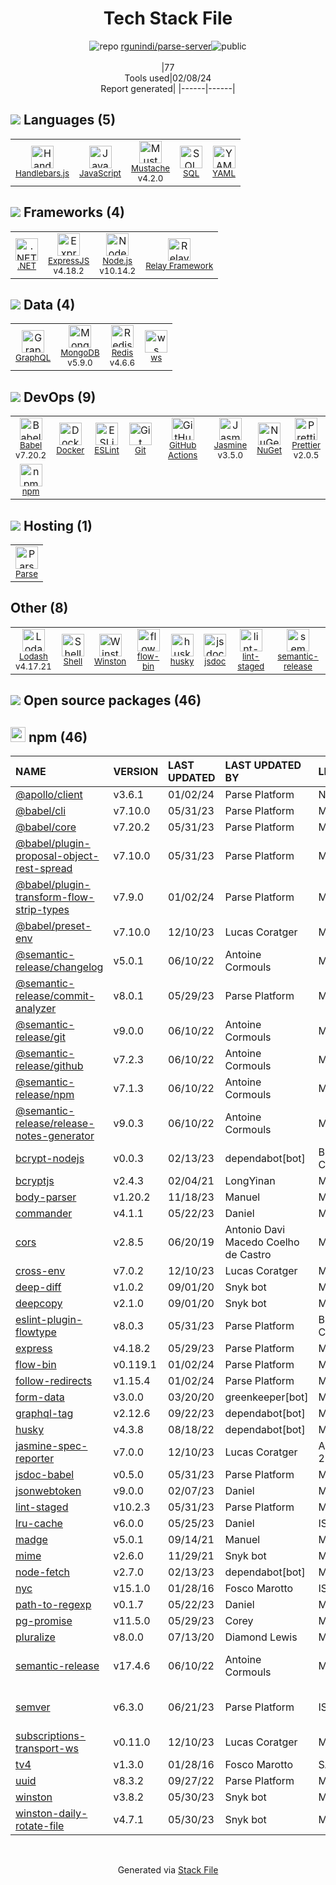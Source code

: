 <!--
&lt;--- Readme.md Snippet without images Start ---&gt;
## Tech Stack
rgunindi/parse-server is built on the following main stack:

- [Handlebars.js](http://handlebarsjs.com/) – Templating Languages & Extensions
- [JavaScript](https://developer.mozilla.org/en-US/docs/Web/JavaScript) – Languages
- [Mustache](http://mustache.github.io/) – Templating Languages & Extensions
- [SQL](https://en.wikipedia.org/wiki/SQL) – Languages
- [YAML](http://www.yaml.org/) – Languages
- [.NET](http://www.microsoft.com/net/) – Frameworks (Full Stack)
- [ExpressJS](http://expressjs.com/) – Microframeworks (Backend)
- [Node.js](http://nodejs.org/) – Frameworks (Full Stack)
- [Relay Framework](https://facebook.github.io/relay/) – Javascript UI Libraries
- [GraphQL](http://graphql.org/) – Query Languages
- [MongoDB](http://www.mongodb.com/) – Databases
- [Redis](http://redis.io/) – In-Memory Databases
- [ws](https://github.com/websockets/ws) – Realtime Backend / API
- [Babel](http://babeljs.io/) – JavaScript Compilers
- [Docker](https://www.docker.com/) – Virtual Machine Platforms & Containers
- [ESLint](http://eslint.org/) – Code Review
- [GitHub Actions](https://github.com/features/actions) – Continuous Integration
- [Jasmine](http://jasmine.github.io/) – Javascript Testing Framework
- [Prettier](https://prettier.io/) – Code Review
- [Parse](https://parse.com) – Mobile Backend
- [Lodash](https://lodash.com) – Javascript Utilities & Libraries
- [Shell](https://en.wikipedia.org/wiki/Shell_script) – Shells
- [jsdoc](http://usejsdoc.org/) – Documentation as a Service & Tools

Full tech stack [here](/techstack.md)

&lt;--- Readme.md Snippet without images End ---&gt;

&lt;--- Readme.md Snippet with images Start ---&gt;
## Tech Stack
rgunindi/parse-server is built on the following main stack:

- <img width='25' height='25' src='https://img.stackshare.io/service/1143/Handlebars.png' alt='Handlebars.js'/> [Handlebars.js](http://handlebarsjs.com/) – Templating Languages & Extensions
- <img width='25' height='25' src='https://img.stackshare.io/service/1209/javascript.jpeg' alt='JavaScript'/> [JavaScript](https://developer.mozilla.org/en-US/docs/Web/JavaScript) – Languages
- <img width='25' height='25' src='https://img.stackshare.io/service/1142/197655.png' alt='Mustache'/> [Mustache](http://mustache.github.io/) – Templating Languages & Extensions
- <img width='25' height='25' src='https://img.stackshare.io/service/2271/default_068d33483bba6b81ee13fbd4dc7aab9780896a54.png' alt='SQL'/> [SQL](https://en.wikipedia.org/wiki/SQL) – Languages
- <img width='25' height='25' src='https://img.stackshare.io/service/1744/yaml.png' alt='YAML'/> [YAML](http://www.yaml.org/) – Languages
- <img width='25' height='25' src='https://img.stackshare.io/service/1014/IoPy1dce_400x400.png' alt='.NET'/> [.NET](http://www.microsoft.com/net/) – Frameworks (Full Stack)
- <img width='25' height='25' src='https://img.stackshare.io/service/1163/hashtag.png' alt='ExpressJS'/> [ExpressJS](http://expressjs.com/) – Microframeworks (Backend)
- <img width='25' height='25' src='https://img.stackshare.io/service/1011/n1JRsFeB_400x400.png' alt='Node.js'/> [Node.js](http://nodejs.org/) – Frameworks (Full Stack)
- <img width='25' height='25' src='https://img.stackshare.io/service/4155/Screen_Shot_2015_12_21_at_3_02_58_PM.png' alt='Relay Framework'/> [Relay Framework](https://facebook.github.io/relay/) – Javascript UI Libraries
- <img width='25' height='25' src='https://img.stackshare.io/service/3820/12972006.png' alt='GraphQL'/> [GraphQL](http://graphql.org/) – Query Languages
- <img width='25' height='25' src='https://img.stackshare.io/service/1030/leaf-360x360.png' alt='MongoDB'/> [MongoDB](http://www.mongodb.com/) – Databases
- <img width='25' height='25' src='https://img.stackshare.io/service/1031/default_cbce472cd134adc6688572f999e9122b9657d4ba.png' alt='Redis'/> [Redis](http://redis.io/) – In-Memory Databases
- <img width='25' height='25' src='https://img.stackshare.io/service/11381/no-img-open-source.png' alt='ws'/> [ws](https://github.com/websockets/ws) – Realtime Backend / API
- <img width='25' height='25' src='https://img.stackshare.io/service/2739/-1wfGjNw.png' alt='Babel'/> [Babel](http://babeljs.io/) – JavaScript Compilers
- <img width='25' height='25' src='https://img.stackshare.io/service/586/n4u37v9t_400x400.png' alt='Docker'/> [Docker](https://www.docker.com/) – Virtual Machine Platforms & Containers
- <img width='25' height='25' src='https://img.stackshare.io/service/3337/Q4L7Jncy.jpg' alt='ESLint'/> [ESLint](http://eslint.org/) – Code Review
- <img width='25' height='25' src='https://img.stackshare.io/service/11563/actions.png' alt='GitHub Actions'/> [GitHub Actions](https://github.com/features/actions) – Continuous Integration
- <img width='25' height='25' src='https://img.stackshare.io/service/831/7c0b595409af531b9cdeb07f8c513e8b.png' alt='Jasmine'/> [Jasmine](http://jasmine.github.io/) – Javascript Testing Framework
- <img width='25' height='25' src='https://img.stackshare.io/service/7035/default_66f265943abed56bcdbfca1c866a4261b1fbb063.jpg' alt='Prettier'/> [Prettier](https://prettier.io/) – Code Review
- <img width='25' height='25' src='https://img.stackshare.io/service/86/68wTsXcT.png' alt='Parse'/> [Parse](https://parse.com) – Mobile Backend
- <img width='25' height='25' src='https://img.stackshare.io/service/2438/lodash.png' alt='Lodash'/> [Lodash](https://lodash.com) – Javascript Utilities & Libraries
- <img width='25' height='25' src='https://img.stackshare.io/service/4631/default_c2062d40130562bdc836c13dbca02d318205a962.png' alt='Shell'/> [Shell](https://en.wikipedia.org/wiki/Shell_script) – Shells
- <img width='25' height='25' src='https://img.stackshare.io/service/4047/js-doc.png' alt='jsdoc'/> [jsdoc](http://usejsdoc.org/) – Documentation as a Service & Tools

Full tech stack [here](/techstack.md)

&lt;--- Readme.md Snippet with images End ---&gt;
-->
<div align="center">

# Tech Stack File
![](https://img.stackshare.io/repo.svg "repo") [rgunindi/parse-server](https://github.com/rgunindi/parse-server)![](https://img.stackshare.io/public_badge.svg "public")
<br/><br/>
|77<br/>Tools used|02/08/24 <br/>Report generated|
|------|------|
</div>

## <img src='https://img.stackshare.io/languages.svg'/> Languages (5)
<table><tr>
  <td align='center'>
  <img width='36' height='36' src='https://img.stackshare.io/service/1143/Handlebars.png' alt='Handlebars.js'>
  <br>
  <sub><a href="http://handlebarsjs.com/">Handlebars.js</a></sub>
  <br>
  <sub></sub>
</td>

<td align='center'>
  <img width='36' height='36' src='https://img.stackshare.io/service/1209/javascript.jpeg' alt='JavaScript'>
  <br>
  <sub><a href="https://developer.mozilla.org/en-US/docs/Web/JavaScript">JavaScript</a></sub>
  <br>
  <sub></sub>
</td>

<td align='center'>
  <img width='36' height='36' src='https://img.stackshare.io/service/1142/197655.png' alt='Mustache'>
  <br>
  <sub><a href="http://mustache.github.io/">Mustache</a></sub>
  <br>
  <sub>v4.2.0</sub>
</td>

<td align='center'>
  <img width='36' height='36' src='https://img.stackshare.io/service/2271/default_068d33483bba6b81ee13fbd4dc7aab9780896a54.png' alt='SQL'>
  <br>
  <sub><a href="https://en.wikipedia.org/wiki/SQL">SQL</a></sub>
  <br>
  <sub></sub>
</td>

<td align='center'>
  <img width='36' height='36' src='https://img.stackshare.io/service/1744/yaml.png' alt='YAML'>
  <br>
  <sub><a href="http://www.yaml.org/">YAML</a></sub>
  <br>
  <sub></sub>
</td>

</tr>
</table>

## <img src='https://img.stackshare.io/frameworks.svg'/> Frameworks (4)
<table><tr>
  <td align='center'>
  <img width='36' height='36' src='https://img.stackshare.io/service/1014/IoPy1dce_400x400.png' alt='.NET'>
  <br>
  <sub><a href="http://www.microsoft.com/net/">.NET</a></sub>
  <br>
  <sub></sub>
</td>

<td align='center'>
  <img width='36' height='36' src='https://img.stackshare.io/service/1163/hashtag.png' alt='ExpressJS'>
  <br>
  <sub><a href="http://expressjs.com/">ExpressJS</a></sub>
  <br>
  <sub>v4.18.2</sub>
</td>

<td align='center'>
  <img width='36' height='36' src='https://img.stackshare.io/service/1011/n1JRsFeB_400x400.png' alt='Node.js'>
  <br>
  <sub><a href="http://nodejs.org/">Node.js</a></sub>
  <br>
  <sub>v10.14.2</sub>
</td>

<td align='center'>
  <img width='36' height='36' src='https://img.stackshare.io/service/4155/Screen_Shot_2015_12_21_at_3_02_58_PM.png' alt='Relay Framework'>
  <br>
  <sub><a href="https://facebook.github.io/relay/">Relay Framework</a></sub>
  <br>
  <sub></sub>
</td>

</tr>
</table>

## <img src='https://img.stackshare.io/databases.svg'/> Data (4)
<table><tr>
  <td align='center'>
  <img width='36' height='36' src='https://img.stackshare.io/service/3820/12972006.png' alt='GraphQL'>
  <br>
  <sub><a href="http://graphql.org/">GraphQL</a></sub>
  <br>
  <sub></sub>
</td>

<td align='center'>
  <img width='36' height='36' src='https://img.stackshare.io/service/1030/leaf-360x360.png' alt='MongoDB'>
  <br>
  <sub><a href="http://www.mongodb.com/">MongoDB</a></sub>
  <br>
  <sub>v5.9.0</sub>
</td>

<td align='center'>
  <img width='36' height='36' src='https://img.stackshare.io/service/1031/default_cbce472cd134adc6688572f999e9122b9657d4ba.png' alt='Redis'>
  <br>
  <sub><a href="http://redis.io/">Redis</a></sub>
  <br>
  <sub>v4.6.6</sub>
</td>

<td align='center'>
  <img width='36' height='36' src='https://img.stackshare.io/service/11381/no-img-open-source.png' alt='ws'>
  <br>
  <sub><a href="https://github.com/websockets/ws">ws</a></sub>
  <br>
  <sub></sub>
</td>

</tr>
</table>

## <img src='https://img.stackshare.io/devops.svg'/> DevOps (9)
<table><tr>
  <td align='center'>
  <img width='36' height='36' src='https://img.stackshare.io/service/2739/-1wfGjNw.png' alt='Babel'>
  <br>
  <sub><a href="http://babeljs.io/">Babel</a></sub>
  <br>
  <sub>v7.20.2</sub>
</td>

<td align='center'>
  <img width='36' height='36' src='https://img.stackshare.io/service/586/n4u37v9t_400x400.png' alt='Docker'>
  <br>
  <sub><a href="https://www.docker.com/">Docker</a></sub>
  <br>
  <sub></sub>
</td>

<td align='center'>
  <img width='36' height='36' src='https://img.stackshare.io/service/3337/Q4L7Jncy.jpg' alt='ESLint'>
  <br>
  <sub><a href="http://eslint.org/">ESLint</a></sub>
  <br>
  <sub></sub>
</td>

<td align='center'>
  <img width='36' height='36' src='https://img.stackshare.io/service/1046/git.png' alt='Git'>
  <br>
  <sub><a href="http://git-scm.com/">Git</a></sub>
  <br>
  <sub></sub>
</td>

<td align='center'>
  <img width='36' height='36' src='https://img.stackshare.io/service/11563/actions.png' alt='GitHub Actions'>
  <br>
  <sub><a href="https://github.com/features/actions">GitHub Actions</a></sub>
  <br>
  <sub></sub>
</td>

<td align='center'>
  <img width='36' height='36' src='https://img.stackshare.io/service/831/7c0b595409af531b9cdeb07f8c513e8b.png' alt='Jasmine'>
  <br>
  <sub><a href="http://jasmine.github.io/">Jasmine</a></sub>
  <br>
  <sub>v3.5.0</sub>
</td>

<td align='center'>
  <img width='36' height='36' src='https://img.stackshare.io/service/2637/6I3oEOP4_400x400.jpg' alt='NuGet'>
  <br>
  <sub><a href="https://www.nuget.org/">NuGet</a></sub>
  <br>
  <sub></sub>
</td>

<td align='center'>
  <img width='36' height='36' src='https://img.stackshare.io/service/7035/default_66f265943abed56bcdbfca1c866a4261b1fbb063.jpg' alt='Prettier'>
  <br>
  <sub><a href="https://prettier.io/">Prettier</a></sub>
  <br>
  <sub>v2.0.5</sub>
</td>

</tr>
<tr>
  <td align='center'>
  <img width='36' height='36' src='https://img.stackshare.io/service/1120/lejvzrnlpb308aftn31u.png' alt='npm'>
  <br>
  <sub><a href="https://www.npmjs.com/">npm</a></sub>
  <br>
  <sub></sub>
</td>

</tr>
</table>

## <img src='https://img.stackshare.io/hosting.svg'/> Hosting (1)
<table><tr>
  <td align='center'>
  <img width='36' height='36' src='https://img.stackshare.io/service/86/68wTsXcT.png' alt='Parse'>
  <br>
  <sub><a href="https://parse.com">Parse</a></sub>
  <br>
  <sub></sub>
</td>

</tr>
</table>

## Other (8)
<table><tr>
  <td align='center'>
  <img width='36' height='36' src='https://img.stackshare.io/service/2438/lodash.png' alt='Lodash'>
  <br>
  <sub><a href="https://lodash.com">Lodash</a></sub>
  <br>
  <sub>v4.17.21</sub>
</td>

<td align='center'>
  <img width='36' height='36' src='https://img.stackshare.io/service/4631/default_c2062d40130562bdc836c13dbca02d318205a962.png' alt='Shell'>
  <br>
  <sub><a href="https://en.wikipedia.org/wiki/Shell_script">Shell</a></sub>
  <br>
  <sub></sub>
</td>

<td align='center'>
  <img width='36' height='36' src='https://img.stackshare.io/service/6668/9682013.png' alt='Winston'>
  <br>
  <sub><a href="https://github.com/winstonjs/winston">Winston</a></sub>
  <br>
  <sub></sub>
</td>

<td align='center'>
  <img width='36' height='36' src='https://img.stackshare.io/service/8085/15352388.png' alt='flow-bin'>
  <br>
  <sub><a href="github.com/flowtype/flow-bin">flow-bin</a></sub>
  <br>
  <sub></sub>
</td>

<td align='center'>
  <img width='36' height='36' src='https://img.stackshare.io/service/9527/5502029.jpeg' alt='husky'>
  <br>
  <sub><a href="https://github.com/typicode/husky">husky</a></sub>
  <br>
  <sub></sub>
</td>

<td align='center'>
  <img width='36' height='36' src='https://img.stackshare.io/service/4047/js-doc.png' alt='jsdoc'>
  <br>
  <sub><a href="http://usejsdoc.org/">jsdoc</a></sub>
  <br>
  <sub></sub>
</td>

<td align='center'>
  <img width='36' height='36' src='https://img.stackshare.io/service/10577/11071.jpeg' alt='lint-staged'>
  <br>
  <sub><a href="https://github.com/okonet/lint-staged">lint-staged</a></sub>
  <br>
  <sub></sub>
</td>

<td align='center'>
  <img width='36' height='36' src='https://img.stackshare.io/service/10156/12867925.png' alt='semantic-release'>
  <br>
  <sub><a href="https://github.com/semantic-release/semantic-release">semantic-release</a></sub>
  <br>
  <sub></sub>
</td>

</tr>
</table>


## <img src='https://img.stackshare.io/group.svg' /> Open source packages (46)</h2>

## <img width='24' height='24' src='https://img.stackshare.io/service/1120/lejvzrnlpb308aftn31u.png'/> npm (46)

|NAME|VERSION|LAST UPDATED|LAST UPDATED BY|LICENSE|VULNERABILITIES|
|:------|:------|:------|:------|:------|:------|
|[@apollo/client](https://www.npmjs.com/@apollo/client)|v3.6.1|01/02/24|Parse Platform |N/A|N/A|
|[@babel/cli](https://www.npmjs.com/@babel/cli)|v7.10.0|05/31/23|Parse Platform |MIT|N/A|
|[@babel/core](https://www.npmjs.com/@babel/core)|v7.20.2|05/31/23|Parse Platform |MIT|N/A|
|[@babel/plugin-proposal-object-rest-spread](https://www.npmjs.com/@babel/plugin-proposal-object-rest-spread)|v7.10.0|05/31/23|Parse Platform |MIT|N/A|
|[@babel/plugin-transform-flow-strip-types](https://www.npmjs.com/@babel/plugin-transform-flow-strip-types)|v7.9.0|01/02/24|Parse Platform |MIT|N/A|
|[@babel/preset-env](https://www.npmjs.com/@babel/preset-env)|v7.10.0|12/10/23|Lucas Coratger |MIT|N/A|
|[@semantic-release/changelog](https://www.npmjs.com/@semantic-release/changelog)|v5.0.1|06/10/22|Antoine Cormouls |MIT|N/A|
|[@semantic-release/commit-analyzer](https://www.npmjs.com/@semantic-release/commit-analyzer)|v8.0.1|05/29/23|Parse Platform |MIT|N/A|
|[@semantic-release/git](https://www.npmjs.com/@semantic-release/git)|v9.0.0|06/10/22|Antoine Cormouls |MIT|N/A|
|[@semantic-release/github](https://www.npmjs.com/@semantic-release/github)|v7.2.3|06/10/22|Antoine Cormouls |MIT|N/A|
|[@semantic-release/npm](https://www.npmjs.com/@semantic-release/npm)|v7.1.3|06/10/22|Antoine Cormouls |MIT|N/A|
|[@semantic-release/release-notes-generator](https://www.npmjs.com/@semantic-release/release-notes-generator)|v9.0.3|06/10/22|Antoine Cormouls |MIT|N/A|
|[bcrypt-nodejs](https://www.npmjs.com/bcrypt-nodejs)|v0.0.3|02/13/23|dependabot[bot] |BSD-3-Clause|N/A|
|[bcryptjs](https://www.npmjs.com/bcryptjs)|v2.4.3|02/04/21|LongYinan |MIT|N/A|
|[body-parser](https://www.npmjs.com/body-parser)|v1.20.2|11/18/23|Manuel |MIT|N/A|
|[commander](https://www.npmjs.com/commander)|v4.1.1|05/22/23|Daniel |MIT|N/A|
|[cors](https://www.npmjs.com/cors)|v2.8.5|06/20/19|Antonio Davi Macedo Coelho de Castro |MIT|N/A|
|[cross-env](https://www.npmjs.com/cross-env)|v7.0.2|12/10/23|Lucas Coratger |MIT|N/A|
|[deep-diff](https://www.npmjs.com/deep-diff)|v1.0.2|09/01/20|Snyk bot |MIT|N/A|
|[deepcopy](https://www.npmjs.com/deepcopy)|v2.1.0|09/01/20|Snyk bot |MIT|N/A|
|[eslint-plugin-flowtype](https://www.npmjs.com/eslint-plugin-flowtype)|v8.0.3|05/31/23|Parse Platform |BSD-3-Clause|N/A|
|[express](https://www.npmjs.com/express)|v4.18.2|05/29/23|Parse Platform |MIT|N/A|
|[flow-bin](https://www.npmjs.com/flow-bin)|v0.119.1|01/02/24|Parse Platform |MIT|N/A|
|[follow-redirects](https://www.npmjs.com/follow-redirects)|v1.15.4|01/02/24|Parse Platform |MIT|N/A|
|[form-data](https://www.npmjs.com/form-data)|v3.0.0|03/20/20|greenkeeper[bot] |MIT|N/A|
|[graphql-tag](https://www.npmjs.com/graphql-tag)|v2.12.6|09/22/23|dependabot[bot] |MIT|N/A|
|[husky](https://www.npmjs.com/husky)|v4.3.8|08/18/22|dependabot[bot] |MIT|N/A|
|[jasmine-spec-reporter](https://www.npmjs.com/jasmine-spec-reporter)|v7.0.0|12/10/23|Lucas Coratger |Apache-2.0|N/A|
|[jsdoc-babel](https://www.npmjs.com/jsdoc-babel)|v0.5.0|05/31/23|Parse Platform |MIT|N/A|
|[jsonwebtoken](https://www.npmjs.com/jsonwebtoken)|v9.0.0|02/07/23|Daniel |MIT|N/A|
|[lint-staged](https://www.npmjs.com/lint-staged)|v10.2.3|05/31/23|Parse Platform |MIT|N/A|
|[lru-cache](https://www.npmjs.com/lru-cache)|v6.0.0|05/25/23|Daniel |ISC|N/A|
|[madge](https://www.npmjs.com/madge)|v5.0.1|09/14/21|Manuel |MIT|N/A|
|[mime](https://www.npmjs.com/mime)|v2.6.0|11/29/21|Snyk bot |MIT|N/A|
|[node-fetch](https://www.npmjs.com/node-fetch)|v2.7.0|02/13/23|dependabot[bot] |MIT|N/A|
|[nyc](https://www.npmjs.com/nyc)|v15.1.0|01/28/16|Fosco Marotto |ISC|N/A|
|[path-to-regexp](https://www.npmjs.com/path-to-regexp)|v0.1.7|05/22/23|Daniel |MIT|N/A|
|[pg-promise](https://www.npmjs.com/pg-promise)|v11.5.0|05/29/23|Corey |MIT|N/A|
|[pluralize](https://www.npmjs.com/pluralize)|v8.0.0|07/13/20|Diamond Lewis |MIT|N/A|
|[semantic-release](https://www.npmjs.com/semantic-release)|v17.4.6|06/10/22|Antoine Cormouls |MIT|[CVE-2022-31051](https://github.com/advisories/GHSA-x2pg-mjhr-2m5x) (Moderate)|
|[semver](https://www.npmjs.com/semver)|v6.3.0|06/21/23|Parse Platform |ISC|[CVE-2022-25883](https://github.com/advisories/GHSA-c2qf-rxjj-qqgw) (Moderate)|
|[subscriptions-transport-ws](https://www.npmjs.com/subscriptions-transport-ws)|v0.11.0|12/10/23|Lucas Coratger |MIT|N/A|
|[tv4](https://www.npmjs.com/tv4)|v1.3.0|01/28/16|Fosco Marotto |SAX-PD|N/A|
|[uuid](https://www.npmjs.com/uuid)|v8.3.2|09/27/22|Parse Platform |MIT|N/A|
|[winston](https://www.npmjs.com/winston)|v3.8.2|05/30/23|Snyk bot |MIT|N/A|
|[winston-daily-rotate-file](https://www.npmjs.com/winston-daily-rotate-file)|v4.7.1|05/30/23|Snyk bot |MIT|N/A|

<br/>
<div align='center'>

Generated via [Stack File](https://github.com/marketplace/stack-file)
